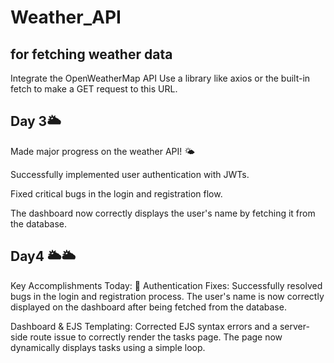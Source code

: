 # Weather_API
## for fetching weather data 
Integrate the OpenWeatherMap API
Use a library like axios or the built-in fetch to make a GET request to this URL.
## Day 3🌥️
 

 Made major progress on the weather API! 🌤️

Successfully implemented user authentication with JWTs.

Fixed critical bugs in the login and registration flow.

The dashboard now correctly displays the user's name by fetching it from the database.

## Day4 🌥️🌥
Key Accomplishments Today: 🚀
Authentication Fixes: Successfully resolved bugs in the login and registration process. The user's name is now correctly displayed on the dashboard after being fetched from the database.

Dashboard & EJS Templating: Corrected EJS syntax errors and a server-side route issue to correctly render the tasks page. The page now dynamically displays tasks using a simple loop.



